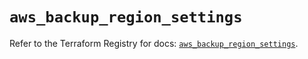 # `aws_backup_region_settings`

Refer to the Terraform Registry for docs: [`aws_backup_region_settings`](https://registry.terraform.io/providers/hashicorp/aws/6.14.1/docs/resources/backup_region_settings).
